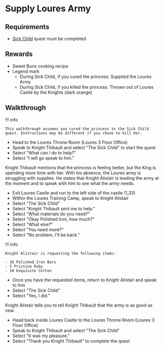 # Supply Loures Army

## Requirements

- [Sick Child](../circle_2/sick_child.md) quest must be completed

## Rewards

- Sweet Buns cooking recipe
- Legend mark
    - During Sick Child, if you cured the princess: Supplied the Loures Army
    - During Sick Child, if you killed the princess: Thrown out of Loures Castle by the Knights (dark orange)

## Walkthrough

!!! info

    This walkthrough assumes you cured the princess in the Sick Child quest. Instructions may be different if you chose to kill her.

- Head to the Loures Throne Room (Loures 3 Floor Office)
- Speak to Knight Thibault and select "The Sick Child" to start the quest
- Select "What can I do to help?"
- Select "I will go speak to him."

Knight Thibault mentions that the princess is feeling better, but the King is spending more time with her. With his absence, the Loures army is struggling with supplies. He states that Knight Alistair is leading the army at the moment and to speak with him to see what the army needs.

- Exit Loures Castle and run to the left side of the castle (1,33)
- Within the Loures Training Camp, speak to Knight Alistair
- Select "The Sick Child"
- Select "Knight Thibault sent me to help."
- Select "What materials do you need?"
- Select "Okay Polished Iron, how much?"
- Select "What else?"
- Select "You need more?"
- Select "No problem, I'll be back."

!!! info

    Knight Alistair is requesting the following items:

    - 10 Polished Iron Bars
    - 5 Pristine Ruby
    - 10 Exquisite Cotton

- Once you have the requested items, return to Knight Alistair and speak to him
- Select "The Sick Child"
- Select "Yes, I did."

Knight Alistair tells you to tell Knight Thibault that the army is as good as new.

- Head back inside Loures Castle to the Loures Throne Room (Loures 3 Floor Office)
- Speak to Knight Thibault and select "The Sick Child"
- Select "It was my pleasure."
- Select "Thank you Knight Thibault" to complete the quest
